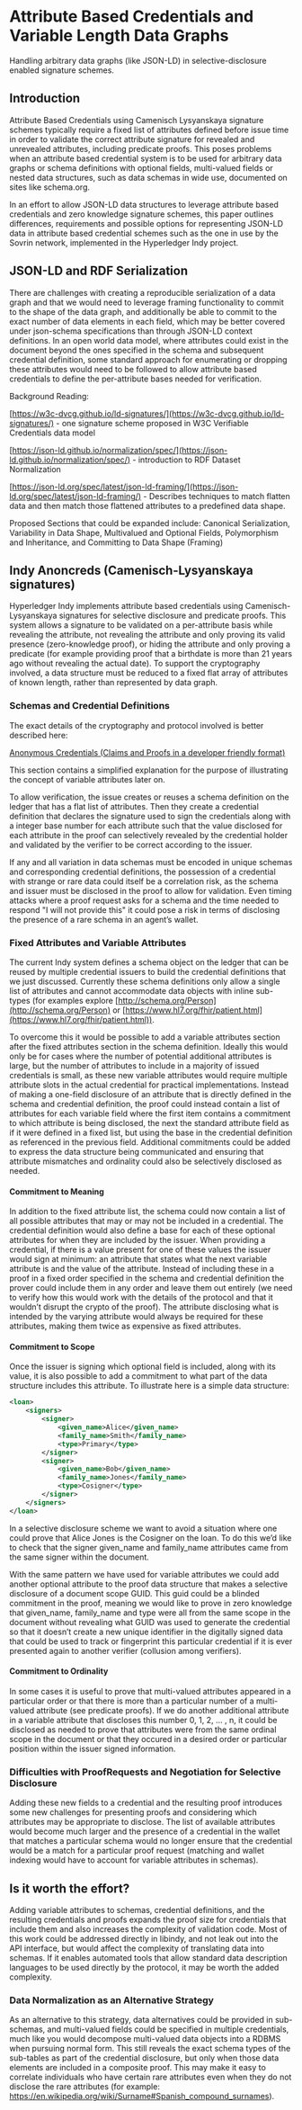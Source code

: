 # Attribute Based Credentials and Variable Length Data Graphs

Handling arbitrary data graphs (like JSON-LD) in selective-disclosure enabled signature schemes.

## Introduction

Attribute Based Credentials using Camenisch Lysyanskaya signature schemes typically require a fixed list of attributes defined before issue time in order to validate the correct attribute signature for revealed and unrevealed attributes, including predicate proofs.  This poses problems when an attribute based credential system is to be used for arbitrary data graphs or schema definitions with optional fields, multi-valued fields or nested data structures, such as data schemas in wide use, documented on sites like schema.org.

In an effort to allow JSON-LD data structures to leverage attribute based credentials and zero knowledge signature schemes, this paper outlines differences, requirements and possible options for representing JSON-LD data in attribute based credential schemes such as the one in use by the Sovrin network, implemented in the Hyperledger Indy project.

## JSON-LD and RDF Serialization

<This section of the document could use attention from a JSON-LD expert to update and expand on the available tools and most important challenges.>

There are challenges with creating a reproducible serialization of a data graph and that we would need to leverage framing functionality to commit to the shape of the data graph, and additionally be able to commit to the exact number of data elements in each field, which may be better covered under json-schema specifications than through JSON-LD context definitions.  In an open world data model, where attributes could exist in the document beyond the ones specified in the schema and subsequent credential definition, some standard approach for enumerating or dropping these attributes would need to be followed to allow attribute based credentials to define the per-attribute bases needed for verification.

Background Reading:

[https://w3c-dvcg.github.io/ld-signatures/](https://w3c-dvcg.github.io/ld-signatures/) - one signature scheme proposed in W3C Verifiable Credentials data model

[https://json-ld.github.io/normalization/spec/](https://json-ld.github.io/normalization/spec/) - introduction to RDF Dataset Normalization

[https://json-ld.org/spec/latest/json-ld-framing/](https://json-ld.org/spec/latest/json-ld-framing/) - Describes techniques to match flatten data and then match those flattened attributes to a predefined data shape.

Proposed Sections that could be expanded include: Canonical Serialization, Variability in Data Shape, Multivalued and Optional Fields, Polymorphism and Inheritance, and Committing to Data Shape (Framing)

## Indy Anoncreds (Camenisch-Lysyanskaya signatures)

Hyperledger Indy implements attribute based credentials using Camenisch-Lysyanskaya signatures for selective disclosure and predicate proofs.  This system allows a signature to be validated on a per-attribute basis while revealing the attribute, not revealing the attribute and only proving its valid presence (zero-knowledge proof), or hiding the attribute and only proving a predicate (for example providing proof that a birthdate is more than 21 years ago without revealing the actual date).  To support the cryptography involved, a data structure must be reduced to a fixed flat array of attributes of known length, rather than represented by data graph.

### Schemas and Credential Definitions

The exact details of the cryptography and protocol involved is better described here:

[Anonymous Credentials (Claims and Proofs in a developer friendly format)](https://docs.google.com/document/d/1XEfaOinOTIU9RgtP-GlXQAbOoW8z-oR5aWJDoQdftZ4)

This section contains a simplified explanation for the purpose of illustrating the concept of variable attributes later on.

To allow verification, the issue creates or reuses a schema definition on the ledger that has a flat list of attributes.  Then they create a credential definition that declares the signature used to sign the credentials along with a integer base number for each attribute such that the value disclosed for each attribute in the proof can selectively revealed by the credential holder and validated by the verifier to be correct according to the issuer.

<include example credential definition>

If any and all variation in data schemas must be encoded in unique schemas and corresponding credential definitions, the possession of a credential with strange or rare data could itself be a correlation risk, as the schema and issuer must be disclosed in the proof to allow for validation.  Even timing attacks where a proof request asks for a schema and the time needed to respond "I will not provide this" it could pose a risk in terms of disclosing the presence of a rare schema in an agent’s wallet.

### Fixed Attributes and Variable Attributes

The current Indy system defines a schema object on the ledger that can be reused by multiple credential issuers to build the credential definitions that we just discussed.  Currently these schema definitions only allow a single list of attributes and cannot accommodate data objects with inline sub-types (for examples explore [http://schema.org/Person](http://schema.org/Person) or [https://www.hl7.org/fhir/patient.html](https://www.hl7.org/fhir/patient.html)).  

To overcome this it would be possible to add a variable attributes section after the fixed attributes section in the schema definition.  Ideally this would only be for cases where the number of potential additional attributes is large, but the number of attributes to include in a majority of issued credentials is small, as these new variable attributes would require multiple attribute slots in the actual credential for practical implementations.  Instead of making a one-field disclosure of an attribute that is directly defined in the schema and credential definition, the proof could instead contain a list of attributes for each variable field where the first item contains a commitment to which attribute is being disclosed, the next the standard attribute field as if it were defined in a fixed list, but using the base in the credential definition as referenced in the previous field.  Additional commitments could be added to express the data structure being communicated and ensuring that attribute mismatches and ordinality could also be selectively disclosed as needed.

#### Commitment to Meaning

In addition to the fixed attribute list, the schema could now contain a list of all possible attributes that may or may not be included in a credential.  The credential definition would also define a base for each of these optional attributes for when they are included by the issuer.  When providing a credential, if there is a value present for one of these values the issuer would sign at minimum: an attribute that states what the next variable attribute is and the value of the attribute.  Instead of including these in a proof in a fixed order specified in the schema and credential definition the prover could include them in any order and leave them out entirely (we need to verify how this would work with the details of the protocol and that it wouldn’t disrupt the crypto of the proof).  The attribute disclosing what is intended by the varying attribute would always be required for these attributes, making them twice as expensive as fixed attributes.

#### Commitment to Scope

Once the issuer is signing which optional field is included, along with its value, it is also possible to add a commitment to what part of the data structure includes this attribute.  To illustrate here is a simple data structure:

```xml
<loan>
    <signers>
        <signer>
            <given_name>Alice</given_name>
            <family_name>Smith</family_name>
            <type>Primary</type>
        </signer>
        <signer>
            <given_name>Bob</given_name>
            <family_name>Jones</family_name>
            <type>Cosigner</type>
        </signer>
    </signers>
</loan>
```

In a selective disclosure scheme we want to avoid a situation where one could prove that Alice Jones is the Cosigner on the loan.  To do this we’d like to check that the signer given_name and family_name attributes came from the same signer within the document.

With the same pattern we have used for variable attributes we could add another optional attribute to the proof data structure that makes a selective disclosure of a document scope GUID.  This guid could be a blinded commitment in the proof, meaning we would like to prove in zero knowledge that given_name, family_name and type were all from the same scope in the document without revealing what GUID was used to generate the credential so that it doesn’t create a new unique identifier in the digitally signed data that could be used to track or fingerprint this particular credential if it is ever presented again to another verifier (collusion among verifiers).

#### Commitment to Ordinality

In some cases it is useful to prove that multi-valued attributes appeared in a particular order or that there is more than a particular number of a multi-valued attribute (see predicate proofs).  If we do another additional attribute in a variable attribute that discloses this number 0, 1, 2, ... , n, it could be disclosed as needed to prove that attributes were from the same ordinal scope in the document or that they occured in a desired order or particular position within the issuer signed information.

### Difficulties with ProofRequests and Negotiation for Selective Disclosure

Adding these new fields to a credential and the resulting proof introduces some new challenges for presenting proofs and considering which attributes may be appropriate to disclose.  The list of available attributes would become much larger and the presence of a credential in the wallet that matches a particular schema would no longer ensure that the credential would be a match for a particular proof request (matching and wallet indexing would have to account for variable attributes in schemas).

## Is it worth the effort?

Adding variable attributes to schemas, credential definitions, and the resulting credentials and proofs expands the proof size for credentials that include them and also increases the complexity of validation code.  Most of this work could be addressed directly in libindy, and not leak out into the API interface, but would affect the complexity of translating data into schemas.  If it enables automated tools that allow standard data description languages to be used directly by the protocol, it may be worth the added complexity.

### Data Normalization as an Alternative Strategy

As an alternative to this strategy, data alternatives could be provided in sub-schemas, and multi-valued fields could be specified in multiple credentials, much like you would decompose multi-valued data objects into a RDBMS when pursuing normal form.  This still reveals the exact schema types of the sub-tables as part of the credential disclosure, but only when those data elements are included in a composite proof.  This may make it easy to correlate individuals who have certain rare attributes even when they do not disclose the rare attributes (for example: https://en.wikipedia.org/wiki/Surname#Spanish_compound_surnames).

